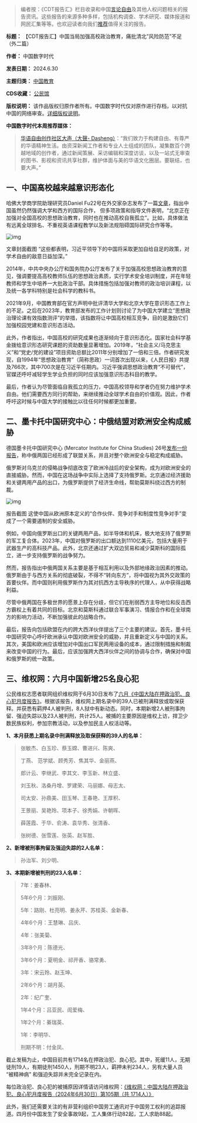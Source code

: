 
> 编者按：《CDT报告汇》栏目收录和中国[言论自由](https://chinadigitaltimes.net/space/言论自由)及其他人权问题相关的报告资讯。这些报告的来源多种多样，包括机构调查、学术研究、媒体报道和网民汇集等等。也欢迎读者向我们[推荐](https://chinadigitaltimes.net/chinese/telegrambot)值得关注的报告。




**标题：** 【CDT报告汇】中国当局加强高校政治教育，痛批清北”风险防范”不足（外二篇）  

**作者：** 中国数字时代  

**发表日期：** 2024.6.30  

**主题归类：** [中国教育](https://chinadigitaltimes.net/space/中国教育)  

**CDS收藏：** [公民馆](https://chinadigitaltimes.net/space/%E5%85%AC%E6%B0%91%E9%A6%86)  

**版权说明：** 该作品版权归原作者所有。中国数字时代仅对原作进行存档，以对抗中国的网络审查。[详细版权说明](https://chinadigitaltimes.net/chinese/copyright)。


**中国数字时代本周推荐媒体：** 



> [华语自由创作社区大声（大聲- Dasheng）](https://www.dasheng.media/)：“我们致力于构建自由、有尊严的华语精神生活。由资深新闻工作者和专业人士组成的团队，凝集数百个跨越地域的创作者，通过新闻策展、采访编辑和深度访谈，以及一站式无审查的图书、影视和资讯共享社群，维护体面与美的华语文化圈层。要联结，也要大声。”


一、中国高校越来越意识形态化
--------------


哈佛大学商学院助理研究员Daniel Fu22号在外交家杂志发布了一篇[文章](https://thediplomat.com/2024/06/xi-jinpings-ideologization-of-the-chinese-academy/)，指出中国虽然仍然强调大学和西方的国际合作， 但多项政策和指导文件表明，“北京正在加强对全国高校的思想政治教育，同时也在推动高校自我孤立”。比如，具体做法有远离全球排名、不重视英语课程教学以及新法规阻碍国际研究合作等等。


![img](https://chinadigitaltimes.net/chinese/files/2024/06/Xi-Jinpings-Ideologization-of-the-Chinese-Academy-–-The-Diplomat_-thediplomat.com_.png)


文章封面截图
“这些都表明，习近平领导下的中国将采取更加自给自足的政策，对学术自由的敌意日益加深。”


2014年，中共中央办公厅和国务院办公厅发布了关于加强高校思想政治教育的意见，强调要提高高校教师队伍的思想政治素质，实行学术安全培训制度，并在年轻教师和学生中培养一大批政治干部。具体措施包括加强对教师的政治培训课程，以及统一各学科特别是社会科学的教科书。


2021年9月，中国教育部在官方声明中批评清华大学和北京大学在意识形态工作上的不足。之后在2023年，教育部发布的工作计划则讨论了为中国大学建立“思想政治理论课有效指数测评”的举措，该指数将让中国高校相互竞争，目的是激励它们加强校园党建和意识形态活动。


此外，作者指出，中国高校的研究成果也逐渐倾向于意识形态化。国家社会科学基金拨给意识形态研究课题的资助数量显著增加。2019年，“社会主义/马克思主义”和“党史/党的建设”项目资助总额比2011年分别增加了一倍和三倍。作者研究发现，自1994年“思想政治教育”（简称思政）一词首次出现以来，《人民日报》共提及766次，其中700次是在习近平任期内。习近平强调思想政治教育“不可替代”，官媒还呼吁减轻学生学业负担的同时应该加强意识形态科目的教学。


最后，作者认为尽管面临自我孤立的压力，中国高校领导和学者仍在努力维护学术自由。他们需要西方同行的帮助，来继续推动全球学术自由的价值观。因此，作者呼吁这时候与中国大学的接触比以往任何时候都更加重要。 


二、墨卡托中国研究中心：中俄结盟对欧洲安全构成威胁
-------------------------


德国墨卡托中国研究中心 (Mercator Institute for China Studies) 26号[发布一份报告](https://www.merics.org/en/report/china-russia-alignment-threat-europes-security)，称中俄两国已经形成了联盟关系，并且对整个欧洲安全与稳定构成威胁。


俄罗斯对乌克兰的侵略战争彻底改变了欧洲冷战后的安全架构，成为对欧洲安全的直接威胁。然而，中国在这场战争中实际上选择了支持俄罗斯。北京通过经济援助和关键两用产品的出口，为俄罗斯提供了经济生命线，帮助莫斯科绕过西方的制裁。


![img](https://chinadigitaltimes.net/chinese/files/2024/06/Chatham-House-GMF-MERICS-Report-China-Russia-alignment_06-2024.jpg)


报告截图
这使中国从欧洲原本定义的“合作伙伴、竞争对手和制度性竞争对手”变成了一个需要遏制的安全威胁。


例如，中国向俄罗斯出口的关键两用产品，如半导体和机床，极大地支持了俄罗斯的军工复合体。2023年，中国对俄罗斯的出口额达到1110亿美元，包括大量用于武器生产的高科技产品。此外，北京还通过扩大双边贸易和减少莫斯科的国际孤立，进一步支持俄罗斯的战争努力。


然而，报告指出中俄两国关系主要是基于相互利用以及外部地缘政治因素的推动。俄罗斯由于与西方关系的彻底破裂，不得不“转向东方”，将中国视为其外交政策的首要伙伴。而中国则利用俄罗斯作为其对抗西方主导秩序的代理人，从中获得战略利益。


尽管中俄两国在多极世界的愿景上存在分歧，但它们在削弱西方主导地位和反击西方霸权上有着共同的目标。北京和莫斯科通过联合军事演习、情报合作和在全球南方的影响力活动，不断加强彼此的战略合作。


最后，报告向包括欧盟在内的跨大西洋伙伴提出了三个主要的建议。首先，墨卡托中国研究中心呼吁欧洲承认中国对欧洲安全的威胁，并且重新定义与中国的关系。其次，美国和欧洲应该增加对中国出口军民两用设备的成本，通过限制措施和制裁来改变中国的行为。最后，应该加强跨大西洋伙伴之间的协调与合作，确保对中国和俄罗斯的统一政策。


三、维权网：六月中国新增25名良心犯
------------------


公民维权志愿者联网组织维权网于6月30日发布了[六月《中国大陆在押政治犯、良心犯月度报告》](https://wqw2010.blogspot.com/2024/06/2024630105-1714.html)。根据该报告，维权网上期名录中的39人已被刑满释放或取保获释。并获悉有羁押4人被判刑，8人狱中有新动态。同时，本期新增2人被刑事拘留、强迫失踪以及23人被判刑，共计25人。被捕的主要原因是维权上访，捍卫少数民族权利，参加宗教活动，以及参加民主人权活动等。


**1、本月获悉上期名录中刑满释放及取保获释的39人的名单：** 



> 张敏杰、白玉珍、蔡玉嫦、曹进兴、陈爽、
> 
> 
> 丁燕、 范学斌、顾秀芳、焦其华、金丽燕、
> 
> 
> 郎计云、李继武、李其文、李玉新、林立盛、
> 
> 
> 刘玉秋、洛桑丹增、罗建荣、马丽娜、母志太、
> 
> 
> 司太安、孙鼎美、田玉琴、王春艳、王厚积、
> 
> 
> 王景丽、吴艳玲、项本子、徐秀娟、许朝晖、
> 
> 
> 薛莲霞、于华、俞涛、袁华秀、张清香、
> 
> 
> 张树德、张雪莲、张英、赵军胜、


**2、新增被刑事拘留及强迫失踪的2人名单：** 



> 孙治军、刘少明、


**3、本期新增被判刑的23人名单：** 



> 7年：姜春林、
> 
> 
> 5年6个月：刘振刚、
> 
> 
> 5年：路刚、杜亮明、姜永芹、苏桂英、金新春、
> 
> 
> 4年6个月：王慧琳、吕庆、
> 
> 
> 4年：张美菊、
> 
> 
> 3年8个月：陈德光、
> 
> 
> 3年6个月：夏明金、祁开香、骆常勇、
> 
> 
> 3年：宋云玲、赵玉坤、
> 
> 
> 2年6个月：胡月英、
> 
> 
> 2年：纪广奎、
> 
> 
> 1年4个月：吕亚民、訚爱梅、
> 
> 
> 1年2个月：綦瑞英、
> 
> 
> 1年：李明华、
> 
> 
> 刑期不明：付金凤、


截止发稿为止，中国目前共有1714名在押政治犯、良心犯。其中，死缓11人，无期徒刑19人，有期徒刑1450人，刑期不明23人，羁押未判234人，另有大量人员 “被精神病” 和强迫失踪并未完全记录在内。


每位政治犯、良心犯的被捕原因详情请访问维权网：[《维权网：中国大陆在押政治犯、良心犯月度报告（2024年6月30日）第105期（共 1714人）》](https://wqw2010.blogspot.com/2024/06/2024630105-1714.html)


此外，我们还需要关注的有非营利组织中国劳工通讯对于中国劳工权利的追踪报道。四月份中国发生了安全事故9起，工人集体行动82起，工人求助88起。

